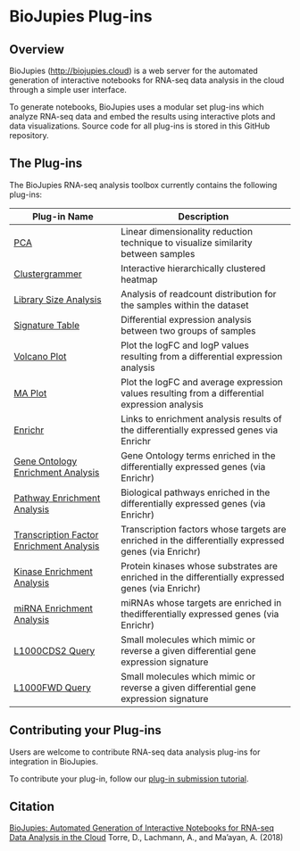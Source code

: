 BioJupies Plug-ins
================
Overview
----------------
BioJupies (http://biojupies.cloud) is a web server for the automated generation of interactive notebooks for RNA-seq data analysis in the cloud through a simple user interface.

To generate notebooks, BioJupies uses a modular set plug-ins which analyze RNA-seq data and embed the results using interactive plots and data visualizations. Source code for all plug-ins is stored in this GitHub repository.

The Plug-ins
----------------
The BioJupies RNA-seq analysis toolbox currently contains the following plug-ins:

| Plug-in Name | Description |
| --- | --- |
| [PCA](https://github.com/MaayanLab/biojupies-plugins/tree/master/library/analysis_tools/pca) | Linear dimensionality reduction technique to visualize similarity between samples |
| [Clustergrammer](https://github.com/MaayanLab/biojupies-plugins/tree/master/library/analysis_tools/clustergrammer) | Interactive hierarchically clustered heatmap |
| [Library Size Analysis](https://github.com/MaayanLab/biojupies-plugins/tree/master/library/analysis_tools/library_size_analysis) | Analysis of readcount distribution for the samples within the dataset |
| [Signature Table](https://github.com/MaayanLab/biojupies-plugins/tree/master/library/analysis_tools/signature_table) | Differential expression analysis between two groups of samples |
| [Volcano Plot](https://github.com/MaayanLab/biojupies-plugins/tree/master/library/analysis_tools/volcano_plot) | Plot the logFC and logP values resulting from a differential expression analysis |
| [MA Plot](https://github.com/MaayanLab/biojupies-plugins/tree/master/library/analysis_tools/ma_plot) | Plot the logFC and average expression values resulting from a differential expression analysis |
| [Enrichr](https://github.com/MaayanLab/biojupies-plugins/tree/master/library/analysis_tools/enrichr) | Links to enrichment analysis results of the differentially expressed genes via Enrichr |
| [Gene Ontology Enrichment Analysis](https://github.com/MaayanLab/biojupies-plugins/tree/master/library/analysis_tools/go_enrichment) | Gene Ontology terms enriched in the differentially expressed genes (via Enrichr) |
| [Pathway Enrichment Analysis](https://github.com/MaayanLab/biojupies-plugins/tree/master/library/analysis_tools/pathway_enrichment) | Biological pathways enriched in the differentially expressed genes (via Enrichr) |
| [Transcription Factor Enrichment Analysis](https://github.com/MaayanLab/biojupies-plugins/tree/master/library/analysis_tools/tf_enrichment) | Transcription factors whose targets are enriched in the differentially expressed genes (via Enrichr) |
| [Kinase Enrichment Analysis](https://github.com/MaayanLab/biojupies-plugins/tree/master/library/analysis_tools/kinase_enrichment) | Protein kinases whose substrates are enriched in the differentially expressed genes (via Enrichr) |
| [miRNA Enrichment Analysis](https://github.com/MaayanLab/biojupies-plugins/tree/master/library/analysis_tools/mirna_enrichment) | miRNAs whose targets are enriched in thedifferentially expressed genes (via Enrichr) |
| [L1000CDS2 Query](https://github.com/MaayanLab/biojupies-plugins/tree/master/library/analysis_tools/l1000cds2) | Small molecules which mimic or reverse a given differential gene expression signature |
| [L1000FWD Query](https://github.com/MaayanLab/biojupies-plugins/tree/master/library/analysis_tools/l1000fwd) | Small molecules which mimic or reverse a given differential gene expression signature |

Contributing your Plug-ins
----------------
Users are welcome to contribute RNA-seq data analysis plug-ins for integration in BioJupies.

To contribute your plug-in, follow our [plug-in submission tutorial](https://amp.pharm.mssm.edu/biojupies/contribute).

Citation
----------------
[BioJupies: Automated Generation of Interactive Notebooks for RNA-seq Data Analysis in the Cloud](https://doi.org/10.1101/352476) Torre, D., Lachmann, A., and Ma’ayan, A. (2018)